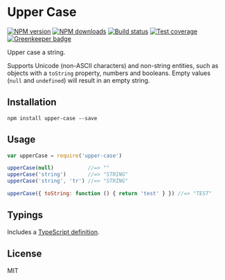 # Upper Case

[![NPM version][npm-image]][npm-url]
[![NPM downloads][downloads-image]][downloads-url]
[![Build status][travis-image]][travis-url]
[![Test coverage][coveralls-image]][coveralls-url]
[![Greenkeeper badge](https://badges.greenkeeper.io/blakeembrey/upper-case.svg)](https://greenkeeper.io/)

Upper case a string.

Supports Unicode (non-ASCII characters) and non-string entities, such as objects with a `toString` property, numbers and booleans. Empty values (`null` and `undefined`) will result in an empty string.

## Installation

```
npm install upper-case --save
```

## Usage

```js
var upperCase = require('upper-case')

upperCase(null)           //=> ""
upperCase('string')       //=> "STRING"
upperCase('string', 'tr') //=> "STRİNG"

upperCase({ toString: function () { return 'test' } }) //=> "TEST"
```

## Typings

Includes a [TypeScript definition](upper-case.d.ts).

## License

MIT

[npm-image]: https://img.shields.io/npm/v/upper-case.svg?style=flat
[npm-url]: https://npmjs.org/package/upper-case
[downloads-image]: https://img.shields.io/npm/dm/upper-case.svg?style=flat
[downloads-url]: https://npmjs.org/package/upper-case
[travis-image]: https://img.shields.io/travis/blakeembrey/upper-case.svg?style=flat
[travis-url]: https://travis-ci.org/blakeembrey/upper-case
[coveralls-image]: https://img.shields.io/coveralls/blakeembrey/upper-case.svg?style=flat
[coveralls-url]: https://coveralls.io/r/blakeembrey/upper-case?branch=master
